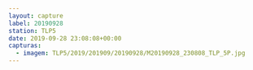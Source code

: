 ```yaml
---
layout: capture
label: 20190928
station: TLP5
date: 2019-09-28 23:08:08+00:00
capturas:
  - imagem: TLP5/2019/201909/20190928/M20190928_230808_TLP_5P.jpg
---
```

